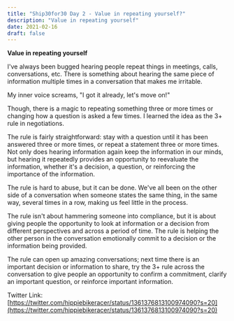 ```yaml
---
title: "Ship30for30 Day 2 - Value in repeating yourself?"
description: "Value in repeating yourself"
date: 2021-02-16
draft: false
---
```


**Value in repeating yourself**  

I've always been bugged hearing people repeat things in meetings, calls, conversations, etc. There is something about hearing the same piece of information multiple times in a conversation that makes me irritable.  

My inner voice screams, "I got it already, let's move on!"  

Though, there is a magic to repeating something three or more times or changing how a question is asked a few times. I learned the idea as the 3+ rule in negotiations.  

The rule is fairly straightforward: stay with a question until it has been answered three or more times, or repeat a statement three or more times.
Not only does hearing information again keep the information in our minds, but hearing it repeatedly provides an opportunity to reevaluate the information, whether it's a decision, a question, or reinforcing the importance of the information.  

The rule is hard to abuse, but it can be done. We've all been on the other side of a conversation when someone states the same thing, in the same way, several times in a row, making us feel little in the process.  

The rule isn't about hammering someone into compliance, but it is about giving people the opportunity to look at information or a decision from different perspectives and across a period of time. The rule is helping the other person in the conversation emotionally commit to a decision or the information being provided.  

The rule can open up amazing conversations; next time there is an important decision or information to share, try the 3+ rule across the conversation to give people an opportunity to confirm a commitment, clarify an important question, or reinforce important information.

Twitter Link: [https://twitter.com/hippiebikeracer/status/1361376813100974090?s=20](https://twitter.com/hippiebikeracer/status/1361376813100974090?s=20)